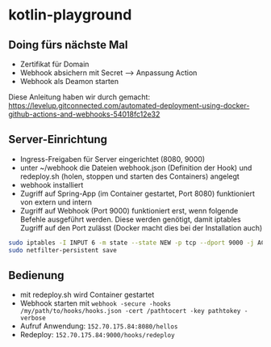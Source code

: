 # kotlin-playground

## Doing fürs nächste Mal
- Zertifikat für Domain
- Webhook absichern mit Secret --> Anpassung Action
- Webhook als Deamon starten


Diese Anleitung haben wir durch gemacht: https://levelup.gitconnected.com/automated-deployment-using-docker-github-actions-and-webhooks-54018fc12e32

## Server-Einrichtung
- Ingress-Freigaben für Server eingerichtet (8080, 9000)
- unter ~/webhook die Dateien webhook.json (Definition der Hook) und redeploy.sh (holen, stoppen und starten des Containers) angelegt
- webhook installiert
- Zugriff auf Spring-App (im Container gestartet, Port 8080) funktioniert von extern und intern
- Zugriff auf Webhook (Port 9000) funktioniert erst, wenn folgende Befehle ausgeführt werden. Diese werden genötigt, damit iptables Zugriff auf den Port zulässt (Docker macht dies bei der Installation auch)

``` bash
sudo iptables -I INPUT 6 -m state --state NEW -p tcp --dport 9000 -j ACCEPT
sudo netfilter-persistent save
```

## Bedienung
- mit redeploy.sh wird Container gestartet
- Webhook starten mit ``webhook -secure -hooks /my/path/to/hooks/hooks.json -cert /pathtocert -key pathtokey -verbose``
- Aufruf Anwendung: ``152.70.175.84:8080/hellos``
- Redeploy: ``152.70.175.84:9000/hooks/redeploy``

